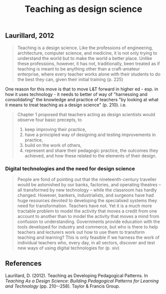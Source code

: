﻿---
title: Teaching as design science
---
## Laurillard, 2012

> Teaching is a design science. Like the professions of engineering, architecture, computer science, and medicine, it is not only trying to understand the world but to make the world a better place. Unlike these professions, however, it has not, traditionally, been treated as if teaching is meant to be anything other than a craft-amateur enterprise, where every teacher works alone with their students to do the best they can, given their initial training (p. 225)

One reason for this move is that to move L&T forward in higher ed - esp. in how it uses technology - it needs to better of way of "harnessing and consolidating" the knowledge and practice of teachers "by looking at what it means to treat teaching as a design science" (p. 210).  i.e.

> Chapter 1 proposed that teachers acting as design scientists would observe four basic precepts, to 
>
> 1. keep improving their practice, 
> 2. have a principled way of designing and testing improvements in practice, 
> 3. build on the work of others, 
> 4. represent and share their pedagogic practice, the outcomes they achieved, and how these related to the elements of their design.

### Digital technologies and the need for design science

> People are fond of pointing out that the nineteenth-century traveller would be astonished by our banks, factories, and operating theatres – all transformed by new technology – while the classroom has hardly changed. However, bankers, industrialists, and surgeons have had huge resources devoted to developing the specialised systems they need for transformation. Teachers have not. Yet it is a much more tractable problem to model the activity that moves a credit from one account to another than to model the activity that moves a mind from confusion to understanding. Governments provide education with the tools developed for industry and commerce, but who is there to help teachers and lecturers work out how to use them to transform teaching and learning? 
> This is only feasible if we harness the work of individual teachers who, every day, in all sectors, discover and test new ways of using digital technologies for (p. xiv)

## References 

Laurillard, D. (2012). Teaching as Developing Pedagogical Patterns. In *Teaching As a Design Science: Building Pedagogical Patterns for Learning and Technology* (pp. 210--258). Taylor & Francis Group.